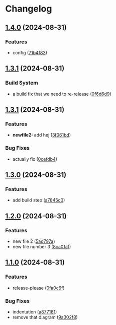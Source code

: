 # Changelog

## [1.4.0](https://github.com/calmh/sandbox/compare/v1.3.1...v1.4.0) (2024-08-31)


### Features

* config ([71b4f83](https://github.com/calmh/sandbox/commit/71b4f8377f9310f45d2fc845c25318abeb19eee6))

## [1.3.1](https://github.com/calmh/sandbox/compare/v1.3.1...v1.3.1) (2024-08-31)


### Build System

* a build fix that we need to re-release ([0f6d6d9](https://github.com/calmh/sandbox/commit/0f6d6d9b3b133a85e66c5e8c5aee8b7b73623e67))

## [1.3.1](https://github.com/calmh/sandbox/compare/v1.3.0...v1.3.1) (2024-08-31)


### Features

* **newfile2:** add hej ([3f061bd](https://github.com/calmh/sandbox/commit/3f061bd05a4e9b5e8a8253a6208e51b1dc5c5fca))


### Bug Fixes

* actually fix ([0cefdb4](https://github.com/calmh/sandbox/commit/0cefdb49cb612510ca503d7d7f0f2cc1e8670ac9))

## [1.3.0](https://github.com/calmh/sandbox/compare/v1.2.0...v1.3.0) (2024-08-31)


### Features

* add build step ([a7845c0](https://github.com/calmh/sandbox/commit/a7845c0ece761e82d2834474a51d6a7205cee49c))

## [1.2.0](https://github.com/calmh/sandbox/compare/v1.1.0...v1.2.0) (2024-08-31)


### Features

* new file 2 ([5ad797a](https://github.com/calmh/sandbox/commit/5ad797ad77f884e9c2396d3a8ee2de51c1d7e6de))
* new file number 3 ([8ca01a1](https://github.com/calmh/sandbox/commit/8ca01a1f9316eafd34cc763d33390476e431ccf0))

## [1.1.0](https://github.com/calmh/sandbox/compare/v1.0.1...v1.1.0) (2024-08-31)


### Features

* release-please ([0fa0c6f](https://github.com/calmh/sandbox/commit/0fa0c6f5515313881e25b22147417de13dc5321e))


### Bug Fixes

* indentation ([a877181](https://github.com/calmh/sandbox/commit/a8771816ad355fac3e23bedf948a4a0674c86c24))
* remove that diagram ([9a302f8](https://github.com/calmh/sandbox/commit/9a302f8b05dc2798c2641949e18b71f83fb93aa2))
